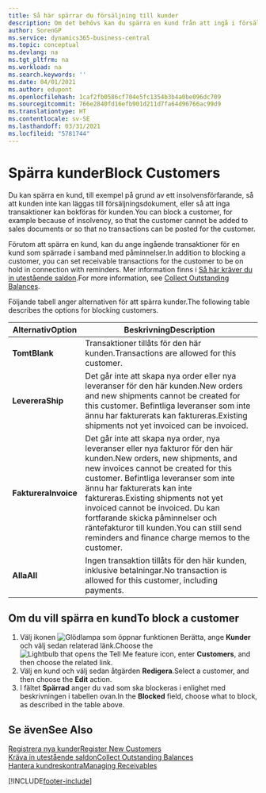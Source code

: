 ```yaml
---
title: Så här spärrar du försäljning till kunder
description: Om det behövs kan du spärra en kund från att ingå i försäljningsdokument och andra försäljningstransaktioner.
author: SorenGP
ms.service: dynamics365-business-central
ms.topic: conceptual
ms.devlang: na
ms.tgt_pltfrm: na
ms.workload: na
ms.search.keywords: ''
ms.date: 04/01/2021
ms.author: edupont
ms.openlocfilehash: 1caf2fb0586cf704e5fc1354b3b4a0be096dc709
ms.sourcegitcommit: 766e2840fd16efb901d211d7fa64d96766ac99d9
ms.translationtype: HT
ms.contentlocale: sv-SE
ms.lasthandoff: 03/31/2021
ms.locfileid: "5781744"
---
```

# <a name="block-customers"></a><span data-ttu-id="ab701-103">Spärra kunder</span><span class="sxs-lookup"><span data-stu-id="ab701-103">Block Customers</span></span>
<span data-ttu-id="ab701-104">Du kan spärra en kund, till exempel på grund av ett insolvensförfarande, så att kunden inte kan läggas till försäljningsdokument, eller så att inga transaktioner kan bokföras för kunden.</span><span class="sxs-lookup"><span data-stu-id="ab701-104">You can block a customer, for example because of insolvency, so that the customer cannot be added to sales documents or so that no transactions can be posted for the customer.</span></span>

<span data-ttu-id="ab701-105">Förutom att spärra en kund, kan du ange ingående transaktioner för en kund som spärrade i samband med påminnelser.</span><span class="sxs-lookup"><span data-stu-id="ab701-105">In addition to blocking a customer, you can set receivable transactions for the customer to be on hold in connection with reminders.</span></span> <span data-ttu-id="ab701-106">Mer information finns i [Så här kräver du in utestående saldon](receivables-collect-outstanding-balances.md).</span><span class="sxs-lookup"><span data-stu-id="ab701-106">For more information, see [Collect Outstanding Balances](receivables-collect-outstanding-balances.md).</span></span>   

<span data-ttu-id="ab701-107">Följande tabell anger alternativen för att spärra kunder.</span><span class="sxs-lookup"><span data-stu-id="ab701-107">The following table describes the options for blocking customers.</span></span>  

|<span data-ttu-id="ab701-108">Alternativ</span><span class="sxs-lookup"><span data-stu-id="ab701-108">Option</span></span>|<span data-ttu-id="ab701-109">Beskrivning</span><span class="sxs-lookup"><span data-stu-id="ab701-109">Description</span></span>|  
|--------------------|------------|  
|<span data-ttu-id="ab701-110">**Tomt**</span><span class="sxs-lookup"><span data-stu-id="ab701-110">**Blank**</span></span>|<span data-ttu-id="ab701-111">Transaktioner tillåts för den här kunden.</span><span class="sxs-lookup"><span data-stu-id="ab701-111">Transactions are allowed for this customer.</span></span>|
|<span data-ttu-id="ab701-112">**Leverera**</span><span class="sxs-lookup"><span data-stu-id="ab701-112">**Ship**</span></span>|<span data-ttu-id="ab701-113">Det går inte att skapa nya order eller nya leveranser för den här kunden.</span><span class="sxs-lookup"><span data-stu-id="ab701-113">New orders and new shipments cannot be created for this customer.</span></span> <span data-ttu-id="ab701-114">Befintliga leveranser som inte ännu har fakturerats kan faktureras.</span><span class="sxs-lookup"><span data-stu-id="ab701-114">Existing shipments not yet invoiced can be invoiced.</span></span>|  
|<span data-ttu-id="ab701-115">**Fakturera**</span><span class="sxs-lookup"><span data-stu-id="ab701-115">**Invoice**</span></span>|<span data-ttu-id="ab701-116">Det går inte att skapa nya order, nya leveranser eller nya fakturor för den här kunden.</span><span class="sxs-lookup"><span data-stu-id="ab701-116">New orders, new shipments, and new invoices cannot be created for this customer.</span></span> <span data-ttu-id="ab701-117">Befintliga leveranser som inte ännu har fakturerats kan inte faktureras.</span><span class="sxs-lookup"><span data-stu-id="ab701-117">Existing shipments not yet invoiced cannot be invoiced.</span></span> <span data-ttu-id="ab701-118">Du kan fortfarande skicka påminnelser och räntefakturor till kunden.</span><span class="sxs-lookup"><span data-stu-id="ab701-118">You can still send reminders and finance charge memos to the customer.</span></span>|  
|<span data-ttu-id="ab701-119">**Alla**</span><span class="sxs-lookup"><span data-stu-id="ab701-119">**All**</span></span>|<span data-ttu-id="ab701-120">Ingen transaktion tillåts för den här kunden, inklusive betalningar.</span><span class="sxs-lookup"><span data-stu-id="ab701-120">No transaction is allowed for this customer, including payments.</span></span>|  

## <a name="to-block-a-customer"></a><span data-ttu-id="ab701-121">Om du vill spärra en kund</span><span class="sxs-lookup"><span data-stu-id="ab701-121">To block a customer</span></span>  
1. <span data-ttu-id="ab701-122">Välj ikonen ![Glödlampa som öppnar funktionen Berätta](media/ui-search/search_small.png "Berätta vad du vill göra"), ange **Kunder** och välj sedan relaterad länk.</span><span class="sxs-lookup"><span data-stu-id="ab701-122">Choose the ![Lightbulb that opens the Tell Me feature](media/ui-search/search_small.png "Tell me what you want to do") icon, enter **Customers**, and then choose the related link.</span></span>
2. <span data-ttu-id="ab701-123">Välj en kund och välj sedan åtgärden **Redigera**.</span><span class="sxs-lookup"><span data-stu-id="ab701-123">Select a customer, and then choose the **Edit** action.</span></span>
3. <span data-ttu-id="ab701-124">I fältet **Spärrad** anger du vad som ska blockeras i enlighet med beskrivningen i tabellen ovan.</span><span class="sxs-lookup"><span data-stu-id="ab701-124">In the **Blocked** field, choose what to block, as described in the table above.</span></span>

## <a name="see-also"></a><span data-ttu-id="ab701-125">Se även</span><span class="sxs-lookup"><span data-stu-id="ab701-125">See Also</span></span>  
[<span data-ttu-id="ab701-126">Registrera nya kunder</span><span class="sxs-lookup"><span data-stu-id="ab701-126">Register New Customers</span></span>](sales-how-register-new-customers.md)  
[<span data-ttu-id="ab701-127">Kräva in utestående saldon</span><span class="sxs-lookup"><span data-stu-id="ab701-127">Collect Outstanding Balances</span></span>](receivables-collect-outstanding-balances.md)  
[<span data-ttu-id="ab701-128">Hantera kundreskontra</span><span class="sxs-lookup"><span data-stu-id="ab701-128">Managing Receivables</span></span>](receivables-manage-receivables.md)  


[!INCLUDE[footer-include](includes/footer-banner.md)]